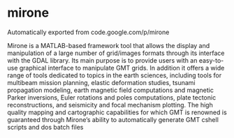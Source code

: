 # mirone
Automatically exported from code.google.com/p/mirone

Mirone is a MATLAB-based framework tool that allows the display and manipulation of a large number of grid/images formats through its interface with the GDAL library. Its main purpose is to provide users with an easy-to-use graphical interface to manipulate GMT grids. In addition it offers a wide range of tools dedicated to topics in the earth sciences, including tools for multibeam mission planning, elastic deformation studies, tsunami propagation modeling, earth magnetic field computations and magnetic Parker inversions, Euler rotations and poles computations, plate tectonic reconstructions, and seismicity and focal mechanism plotting. The high quality mapping and cartographic capabilities for which GMT is renowned is guaranteed through Mirone’s ability to automatically generate GMT cshell scripts and dos batch files 
